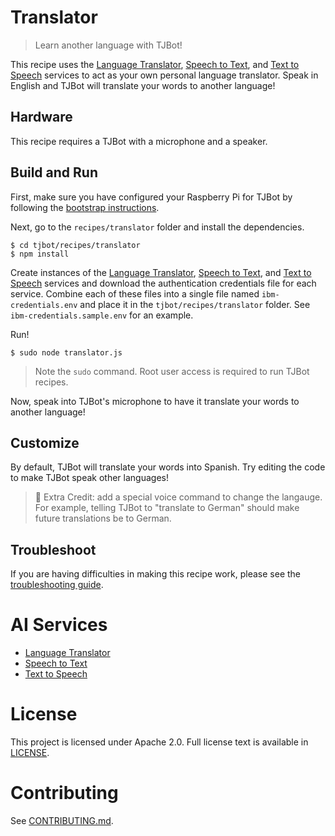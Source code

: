 # Translator
> Learn another language with TJBot!

This recipe uses the [Language Translator](https://www.ibm.com/watson/services/language-translator), [Speech to Text](https://www.ibm.com/watson/services/speech-to-text/), and [Text to Speech](https://www.ibm.com/watson/services/text-to-speech/) services to act as your own personal language translator. Speak in English and TJBot will translate your words to another language!

## Hardware
This recipe requires a TJBot with a microphone and a speaker.

## Build and Run
First, make sure you have configured your Raspberry Pi for TJBot by following the [bootstrap instructions](https://github.com/ibmtjbot/tjbot/tree/master/bootstrap).

Next, go to the `recipes/translator` folder and install the dependencies.

    $ cd tjbot/recipes/translator
    $ npm install

Create instances of the [Language Translator](https://www.ibm.com/watson/services/language-translator), [Speech to Text](https://www.ibm.com/watson/services/speech-to-text/), and [Text to Speech](https://www.ibm.com/watson/services/text-to-speech/) services and download the authentication credentials file for each service. Combine each of these files into a single file named `ibm-credentials.env` and place it in the `tjbot/recipes/translator` folder. See `ibm-credentials.sample.env` for an example.

Run!

    $ sudo node translator.js

> Note the `sudo` command. Root user access is required to run TJBot recipes.

Now, speak into TJBot's microphone to have it translate your words to another language!

## Customize
By default, TJBot will translate your words into Spanish. Try editing the code to make TJBot speak other languages!

> 🎉 Extra Credit: add a special voice command to change the langauge. For example, telling TJBot to "translate to German" should make future translations be to German.

## Troubleshoot
If you are having difficulties in making this recipe work, please see the [troubleshooting guide](../../TROUBLESHOOTING.md).

# AI Services
- [Language Translator](https://www.ibm.com/watson/services/language-translator)
- [Speech to Text](https://www.ibm.com/watson/services/speech-to-text/)
- [Text to Speech](https://www.ibm.com/watson/services/text-to-speech/)

# License
This project is licensed under Apache 2.0. Full license text is available in [LICENSE](../../LICENSE).

# Contributing
See [CONTRIBUTING.md](../../CONTRIBUTING.md).
